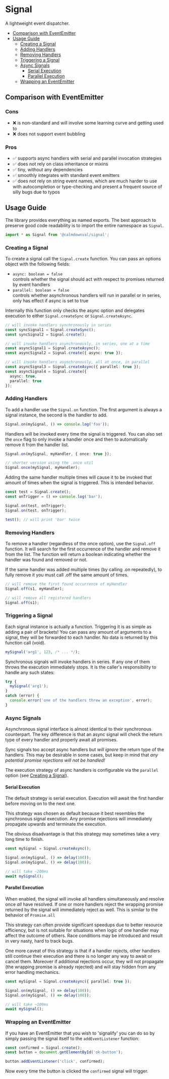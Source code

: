 # Signal

A lightweight event dispatcher.

- [Comparison with EventEmitter](#comparison-with-eventemitter)
- [Usage Guide](#usage-guide)
  - [Creating a Signal](#creating-a-signal)
  - [Adding Handlers](#adding-handlers)
  - [Removing Handlers](#removing-handlers)
  - [Triggering a Signal](#triggering-a-signal)
  - [Async Signals](#async-signals)
    - [Serial Execution](#serial-execution)
    - [Parallel Execution](#parallel-execution)
  - [Wrapping an EventEmitter](#wrapping-an-eventemitter)

## Comparison with EventEmitter

### Cons

- ❌ is non-standard and will involve some learning curve and getting used to
- ❌ does not support event bubbling

### Pros

- ✅ supports async handlers with serial and parallel invocation strategies
- ✅ does not rely on class inheritance or mixins
- ✅ tiny, without any dependencies
- ✅ smoothly integrates with standard event emitters
- ✅ does not rely on string event names, which are much harder to use with
  autocompletion or type-checking and present a frequent source of silly bugs
  due to typos

## Usage Guide

The library provides everything as named exports. The best approach to preserve
good code readability is to import the entire namespace as `Signal`.

```ts
import * as Signal from '@calmdownval/signal';
```

### Creating a Signal

To create a signal call the `Signal.create` function. You can pass an options
object with the following fields:

- `async: boolean = false`  
  controls whether the signal should act with respect to promises returned by
  event handlers
- `parallel: boolean = false`  
  controls whether asynchronous handlers will run in parallel or in series, only
  has effect if async is set to true

Internally this function only checks the async option and delegates execution
to either `Signal.createSync` or `Signal.createAsync`.

```ts
// will invoke handlers synchronously in series
const syncSignal1 = Signal.createSync();
const syncSignal2 = Signal.create();

// will invoke handlers asynchronously, in series, one at a time
const asyncSignal1 = Signal.createAsync();
const asyncSignal2 = Signal.create({ async: true });

// will invoke handlers asynchronously, all at once, in parallel
const asyncSignal3 = Signal.createAsync({ parallel: true });
const asyncSignal4 = Signal.create({
  async: true,
  parallel: true
});
```

### Adding Handlers

To add a handler use the `Signal.on` function. The first argument is always a
signal instance, the second is the handler to add.

```ts
Signal.on(mySignal, () => console.log('foo'));
```

Handlers will be invoked every time the signal is triggered. You can also set
the `once` flag to only invoke a handler once and then to automatically remove
it from the handler list.

```ts
Signal.on(mySignal, myHandler, { once: true });

// shorter version using the .once util
Signal.once(mySignal, myHandler);
```

Adding the same handler multiple times will cause it to be invoked that amount
of times when the signal is triggered. This is intended behavior.

```ts
const test = Signal.create();
const onTrigger = () => console.log('bar');

Signal.on(test, onTrigger);
Signal.on(test, onTrigger);

test(); // will print 'bar' twice
```

### Removing Handlers

To remove a handler (regardless of the once option), use the `Signal.off`
function. It will search for the first occurrence of the handler and remove it
from the list. The function will return a boolean indicating whether the handler
was found and removed or not.

If the same handler was added multiple times (by calling .on repeatedly), to
fully remove it you must call .off the same amount of times.

```ts
// will remove the first found occurrence of myHandler
Signal.off(s1, myHandler);

// will remove all registered handlers
Signal.off(s1);
```

### Triggering a Signal

Each signal instance is actually a function. Triggering it is as simple as
adding a pair of brackets! You can pass any amount of arguments to a signal,
they will be forwarded to each handler. No data is returned by this function
call (void).

```ts
mySignal('arg1', 123, /* ... */);
```

Synchronous signals will invoke handlers in series. If any one of them throws
the execution immediately stops. It is the caller's responsibility to handle any
such states:

```ts
try {
  mySignal('arg1');
}
catch (error) {
  console.error('one of the handlers threw an exception', error);
}
```

### Async Signals

Asynchronous signal interface is almost identical to their synchronous
counterpart. The key difference is that an async signal will check the return
type of every handler and properly await all promises.

Sync signals too accept async handlers but *will ignore* the return type of the
handlers. This may be desirable in some cases, but keep in mind that *any
potential promise rejections will not be handled!*

The execution strategy of async handlers is configurable via the `parallel`
option (see [Creating a Signal](#creating-a-signal)).

#### Serial Execution

The default strategy is serial execution. Execution will await the first handler
before moving on to the next one.

This strategy was chosen as default because it best resembles the synchronous
signal execution. Any promise rejections will immediately propagate upwards and
terminate the execution.

The obvious disadvantage is that this strategy may sometimes take a very long
time to finish.

```ts
const mySignal = Signal.createAsync();

Signal.on(mySignal, () => delay(100));
Signal.on(mySignal, () => delay(100));

// will take ~200ms
await mySignal();
```

#### Parallel Execution

When enabled, the signal will invoke all handlers simultaneously and resolve
once *all* have resolved. If one or more handlers reject the wrapping promise
returned by the signal will immediately reject as well. This is similar to the
behavior of `Promise.all`

This strategy can often provide significant speedups due to better resource
efficiency, but is not suitable for situations when logic of one handler may
affect the outcome of others. Race conditions may be introduced and result in
very nasty, hard to track bugs.

One more caveat of this strategy is that if a handler rejects, other handlers
still continue their execution and there is no longer any way to await or cancel
them. Moreover if additional rejections occur, they will not propagate (the
wrapping promise is already rejected) and will stay hidden from any error
handling mechanics.

```ts
const mySignal = Signal.createAsync({ parallel: true });

Signal.on(mySignal, () => delay(100));
Signal.on(mySignal, () => delay(100));

// will take ~100ms
await mySignal();
```

### Wrapping an EventEmitter

If you have an EventEmitter that you wish to 'signalify' you can do so by simply
passing the signal itself to the `addEventListener` function:

```ts
const confirmed = Signal.create();
const button = document.getElementById('ok-button');

button.addEventListener('click', confirmed);
```

Now every time the button is clicked the `confirmed` signal will trigger.
